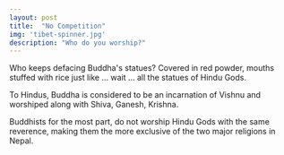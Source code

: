 ```yaml
---
layout: post
title:  "No Competition"
img: 'tibet-spinner.jpg'
description: "Who do you worship?"
---
```


Who keeps defacing Buddha's statues? Covered in red powder, mouths stuffed with rice just like ... wait ... all the statues of Hindu Gods.

To Hindus, Buddha is considered to be an incarnation of Vishnu and worshiped along with Shiva, Ganesh, Krishna.

Buddhists for the most part, do not worship Hindu Gods with the same reverence, making them the more exclusive of the two major religions in Nepal.
